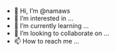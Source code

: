 - 👋 Hi, I’m @namaws
- 👀 I’m interested in ...
- 🌱 I’m currently learning ...
- 💞️ I’m looking to collaborate on ...
- 📫 How to reach me ...

<!---
namaws/namaws is a ✨ special ✨ repository because its `README.md` (this file) appears on your GitHub profile.
You can click the Preview link to take a look at your changes.
--->
